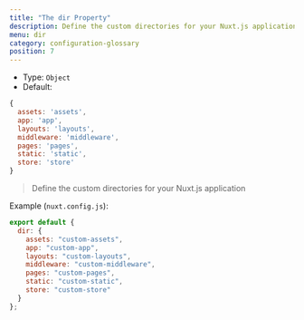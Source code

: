 ```yaml
---
title: "The dir Property"
description: Define the custom directories for your Nuxt.js application
menu: dir
category: configuration-glossary
position: 7
---
```


- Type: `Object`
- Default:

```js
{
  assets: 'assets',
  app: 'app',
  layouts: 'layouts',
  middleware: 'middleware',
  pages: 'pages',
  static: 'static',
  store: 'store'
}
```

> Define the custom directories for your Nuxt.js application

Example (`nuxt.config.js`):

```js
export default {
  dir: {
    assets: "custom-assets",
    app: "custom-app",
    layouts: "custom-layouts",
    middleware: "custom-middleware",
    pages: "custom-pages",
    static: "custom-static",
    store: "custom-store"
  }
};
```
